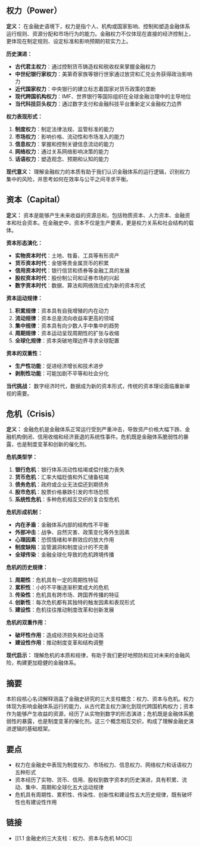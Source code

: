 ## 权力（Power）

**定义：** 在金融史语境下，权力是指个人、机构或国家影响、控制和塑造金融体系运行规则、资源分配和市场行为的能力。金融权力不仅体现在直接的经济控制上，更体现在制定规则、设定标准和影响预期的软实力上。

**历史演进：**
- **古代君主权力**：通过控制货币铸造权和税收权来掌握金融权力
- **中世纪银行家权力**：美第奇家族等银行世家通过放贷和汇兑业务获得政治影响力
- **近代国家权力**：中央银行的建立标志着国家对货币政策的垄断
- **现代跨国机构权力**：IMF、世界银行等国际组织在全球金融治理中的主导地位
- **当代科技巨头权力**：通过数字支付和金融科技平台重新定义金融权力边界

**权力表现形式：**
1. **制度权力**：制定法律法规、监管标准的能力
2. **市场权力**：影响价格、流动性和市场准入的能力
3. **信息权力**：掌握和控制关键信息流动的能力
4. **网络权力**：通过关系网络影响决策的能力
5. **话语权力**：塑造观念、预期和认知的能力

**现代意义：** 理解金融权力的本质有助于我们认识金融体系的运行逻辑，识别权力集中的风险，并思考如何在效率与公平之间寻求平衡。

## 资本（Capital）

**定义：** 资本是能够产生未来收益的资源总和，包括物质资本、人力资本、金融资本和社会资本。在金融史中，资本不仅是生产要素，更是权力关系和社会结构的载体。

**资本形态演化：**
- **实物资本时代**：土地、牲畜、工具等有形资产
- **货币资本时代**：金银等贵金属货币的积累
- **信用资本时代**：银行信贷和债券等金融工具的发展
- **股权资本时代**：股份制公司和证券市场的兴起
- **数字资本时代**：数据、算法和网络效应成为新的资本形式

**资本运动规律：**
1. **积累规律**：资本具有自我增殖的内在动力
2. **流动规律**：资本总是流向收益率更高的领域
3. **集中规律**：资本具有向少数人手中集中的趋势
4. **周期规律**：资本运动呈现周期性的扩张与收缩
5. **全球化规律**：资本突破地理边界寻求全球配置

**资本的双重性：**
- **生产性功能**：促进经济增长和技术进步
- **剥削性功能**：可能加剧不平等和社会分化

**当代挑战：** 数字经济时代，数据成为新的资本形式，传统的资本理论面临重新审视的需要。

## 危机（Crisis）

**定义：** 金融危机是金融体系正常运行受到严重冲击，导致资产价格大幅下跌、金融机构倒闭、信用收缩和经济衰退的系统性事件。危机既是金融体系脆弱性的暴露，也是制度变革和创新的催化剂。

**危机类型学：**
1. **银行危机**：银行体系流动性枯竭或偿付能力丧失
2. **货币危机**：汇率大幅贬值和外汇储备枯竭
3. **债务危机**：政府或企业无法偿还到期债务
4. **股市危机**：股票价格暴跌引发的市场恐慌
5. **系统性危机**：多种危机相互交织的复合型危机

**危机形成机制：**
- **内在矛盾**：金融体系内部的结构性不平衡
- **外部冲击**：战争、自然灾害、政策变化等外生因素
- **心理因素**：恐慌情绪和羊群效应的放大作用
- **制度缺陷**：监管漏洞和制度设计的不完善
- **全球传染**：金融全球化导致的危机跨境传播

**危机的历史规律：**
1. **周期性**：危机具有一定的周期性特征
2. **累积性**：小的不平衡逐渐积累成大的危机
3. **传染性**：危机具有跨市场、跨国界传播的特征
4. **创新性**：每次危机都有其独特的触发因素和表现形式
5. **建设性**：危机往往推动制度改革和创新发展

**危机的双重作用：**
- **破坏性作用**：造成经济损失和社会动荡
- **建设性作用**：推动制度变革和结构调整

**现代启示：** 理解危机的本质和规律，有助于我们更好地预防和应对未来的金融风险，构建更加稳健的金融体系。

## 摘要

本阶段核心名词解释涵盖了金融史研究的三大支柱概念：权力、资本与危机。权力体现为影响金融体系运行的能力，从古代君主权力演化到现代跨国机构权力；资本作为能够产生收益的资源，经历了从实物到数字的形态演进；危机既是金融体系脆弱性的暴露，也是制度变革的催化剂。这三个概念相互交织，构成了理解金融史演进逻辑的基础框架。

## 要点

- 权力在金融史中表现为制度权力、市场权力、信息权力、网络权力和话语权力五种形式
- 资本经历了实物、货币、信用、股权到数字资本的历史演进，具有积累、流动、集中、周期和全球化五大运动规律
- 危机具有周期性、累积性、传染性、创新性和建设性五大历史规律，既有破坏性也有建设性作用

## 链接

- [[1.1 金融史的三大支柱：权力、资本与危机 MOC]]
